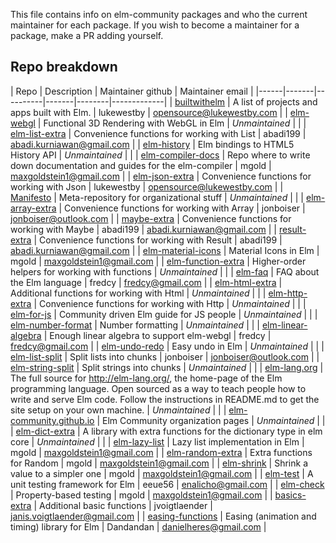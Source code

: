 This file contains info on elm-community packages and who the current maintainer for each package. If you wish to become a maintainer for a package, make a PR adding yourself.


## Repo breakdown
| Repo | Description | Maintainer github | Maintainer email |
|------|-------|----------|-------|--------|-------------|
| [builtwithelm](http://github.com/elm-community/builtwithelm) | A list of projects and apps built with Elm. | lukewestby | opensource@lukewestby.com  |
| [elm-webgl](http://github.com/elm-community/elm-webgl) | Functional 3D Rendering with WebGL in Elm | *Unmaintained* |  |
| [elm-list-extra](http://github.com/elm-community/elm-list-extra) | Convenience functions for working with List | abadi199 | abadi.kurniawan@gmail.com |
| [elm-history](http://github.com/elm-community/elm-history) | Elm bindings to HTML5 History API | *Unmaintained* |  |
| [elm-compiler-docs](http://github.com/elm-community/elm-compiler-docs) | Repo where to write down documentation and guides for the elm-compiler | mgold | maxgoldstein1@gmail.com |
| [elm-json-extra](http://github.com/elm-community/elm-json-extra) | Convenience functions for working with Json | lukewestby | opensource@lukewestby.com |
| [Manifesto](http://github.com/elm-community/Manifesto) | Meta-repository for organizational stuff | *Unmaintained* |  |
| [elm-array-extra](http://github.com/elm-community/elm-array-extra) | Convenience functions for working with Array | jonboiser | jonboiser@outlook.com |
| [maybe-extra](http://github.com/elm-community/maybe-extra) | Convenience functions for working with Maybe | abadi199 | abadi.kurniawan@gmail.com |
| [result-extra](http://github.com/elm-communityr/esult-extra) | Convenience functions for working with Result | abadi199 | abadi.kurniawan@gmail.com |
| [elm-material-icons](http://github.com/elm-community/elm-material-icons) | Material Icons in Elm | mgold | maxgoldstein1@gmail.com |
| [elm-function-extra](http://github.com/elm-community/elm-function-extra) | Higher-order helpers for working with functions | *Unmaintained* |  |
| [elm-faq](http://github.com/elm-community/elm-faq) | FAQ about the Elm language | fredcy | fredcy@gmail.com  |
| [elm-html-extra](http://github.com/elm-community/elm-html-extra) | Additional functions for working with Html | *Unmaintained* |  |
| [elm-http-extra](http://github.com/elm-community/elm-http-extra) | Convenience functions for working with Http | *Unmaintained* |  |
| [elm-for-js](http://github.com/elm-community/elm-for-js) | Community driven Elm guide for JS people | *Unmaintained* |  |
| [elm-number-format](http://github.com/elm-community/elm-number-format) | Number formatting | *Unmaintained* |  |
| [elm-linear-algebra](http://github.com/elm-community/elm-linear-algebra) | Enough linear algebra to support elm-webgl | fredcy | fredcy@gmail.com |
| [elm-undo-redo](http://github.com/elm-community/elm-undo-redo) | Easy undo in Elm | *Unmaintained* |  |
| [elm-list-split](http://github.com/elm-community/elm-list-split) | Split lists into chunks | jonboiser | jonboiser@outlook.com  |
| [elm-string-split](http://github.com/elm-community/elm-string-split) | Split strings into chunks | *Unmaintained* |  |
| [elm-lang.org](http://github.com/elm-community/elm-lang.org) | The full source for http://elm-lang.org/, the home-page of the Elm programming language. Open sourced as a way to teach people how to write and serve Elm code. Follow the instructions in README.md to get the site setup on your own machine. | *Unmaintained* |  |
| [elm-community.github.io](http://github.com/elm-community/elm-community.github.io) | Elm Community organization pages | *Unmaintained* |  |
| [elm-dict-extra](http://github.com/elm-community/elm-dict-extra) | A library with extra functions for the dictionary type in elm core | *Unmaintained* |  |
| [elm-lazy-list](http://github.com/elm-community/elm-lazy-list) | Lazy list implementation in Elm | mgold |  maxgoldstein1@gmail.com |
| [elm-random-extra](http://github.com/elm-community/elm-random-extra) | Extra functions for Random | mgold |  maxgoldstein1@gmail.com |
| [elm-shrink](http://github.com/elm-community/elm-shrink) | Shrink a value to a simpler one | mgold |  maxgoldstein1@gmail.com |
| [elm-test](http://github.com/elm-community/elm-test) | A unit testing framework for Elm | eeue56 | enalicho@gmail.com |
| [elm-check](http://github.com/elm-community/elm-check) | Property-based testing | mgold |  maxgoldstein1@gmail.com |
| [basics-extra](http://github.com/elm-community/basics-extra) | Additional basic functions | jvoigtlaender |  janis.voigtlaender@gmail.com |
| [easing-functions](https://github.com/elm-community/easing-functions) |  Easing (animation and timing) library for Elm | Dandandan | danielheres@gmail.com |
